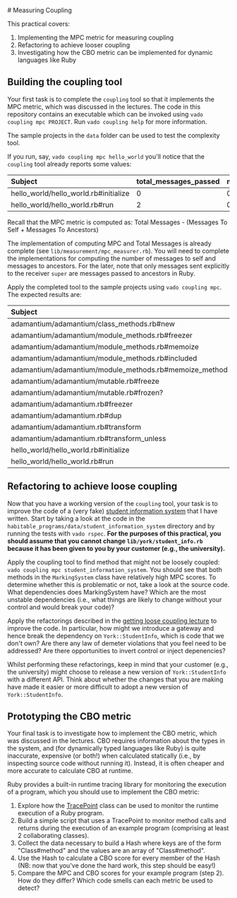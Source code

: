 # Measuring Coupling

This practical covers:

1. Implementing the MPC metric for measuring coupling
2. Refactoring to achieve looser coupling
3. Investigating how the CBO metric can be implemented for dynamic languages like Ruby

## Building the coupling tool

Your first task is to complete the `coupling` tool so that it implements the MPC metric, which was discussed in the lectures. The code in this repository contains an executable which can be invoked using `vado coupling mpc PROJECT`. Run `vado coupling help` for more information.

The sample projects in the `data` folder can be used to test the complexity tool.

If you run, say, `vado coupling mpc hello_world` you'll notice that the `coupling` tool already reports some values:

| Subject                               | total_messages_passed | messages_passed_to_self | messages_passed_to_ancestors | mpc |
| :------------------------------------ | :-------------------- | :---------------------- | :--------------------------- | :-- |
| hello_world/hello_world.rb#initialize | 0                     | 0                       | 0                            | 0   |
| hello_world/hello_world.rb#run        | 2                     | 0                       | 0                            | 2   |

Recall that the MPC metric is computed as: Total Messages - (Messages To Self + Messages To Ancestors)

The implementation of computing MPC and Total Messages is already complete (see `lib/measurement/mpc_measurer.rb`). You will need to complete the implementations for computing the number of messages to self and messages to ancestors. For the later, note that only messages sent explicitly to the receiver `super` are messages passed to ancestors in Ruby.

Apply the completed tool to the sample projects using `vado coupling mpc`. The expected results are:

| Subject                                                | total_messages_passed | messages_passed_to_self | messages_passed_to_ancestors | mpc |
| :----------------------------------------------------- | :-------------------- | :---------------------- | :--------------------------- | :-- |
| adamantium/adamantium/class_methods.rb#new             | 2                     | 1                       | 0                            | 1   |
| adamantium/adamantium/module_methods.rb#freezer        | 0                     | 0                       | 0                            | 0   |
| adamantium/adamantium/module_methods.rb#memoize        | 7                     | 2                       | 0                            | 5   |
| adamantium/adamantium/module_methods.rb#included       | 2                     | 1                       | 0                            | 1   |
| adamantium/adamantium/module_methods.rb#memoize_method | 4                     | 1                       | 0                            | 3   |
| adamantium/adamantium/mutable.rb#freeze                | 0                     | 0                       | 0                            | 0   |
| adamantium/adamantium/mutable.rb#frozen?               | 0                     | 0                       | 0                            | 0   |
| adamantium/adamantium.rb#freezer                       | 0                     | 0                       | 0                            | 0   |
| adamantium/adamantium.rb#dup                           | 0                     | 0                       | 0                            | 0   |
| adamantium/adamantium.rb#transform                     | 5                     | 1                       | 0                            | 4   |
| adamantium/adamantium.rb#transform_unless              | 1                     | 1                       | 0                            | 0   |
| hello_world/hello_world.rb#initialize                  | 0                     | 0                       | 0                            | 0   |
| hello_world/hello_world.rb#run                         | 2                     | 2                       | 0                            | 0   |


## Refactoring to achieve loose coupling

Now that you have a working version of the `coupling` tool, your task is to improve the code of a (very fake) [student information system](../../data/student_information_system) that I have written. Start by taking a look at the code in the `habitable_programs/data/student_information_system` directory and by running the tests with `vado rspec`. **For the purposes of this practical, you should assume that you cannot change `lib/york/student_info.rb` because it has been given to you by your customer (e.g., the university).**

Apply the coupling tool to find method that might not be loosely coupled: `vado coupling mpc student_information_system`. You should see that both methods in the `MarkingSystem` class have relatively high MPC scores. To determine whether this is problematic or not, take a look at the source code. What dependencies does MarkingSystem have? Which are the most unstable dependencies (i.e., what things are likely to change without your control and would break your code)?

Apply the refactorings described in the [getting loose coupling lecture](http://dams.flippd.it/videos/14) to improve the code. In particular, how might we introduce a gateway and hence break the dependency on `York::StudentInfo`, which is code that we don't own? Are there any law of demeter violations that you feel need to be addressed? Are there opportunities to invert control or inject depenencies?

Whilst performing these refactorings, keep in mind that your customer (e.g., the university) might choose to release a new version of `York::StudentInfo` with a different API. Think about whether the changes that you are making have made it easier or more difficult to adopt a new version of `York::StudentInfo`.

## Prototyping the CBO metric

Your final task is to investigate how to implement the CBO metric, which was discussed in the lectures. CBO requires information about the types in the system, and (for dynamically typed languages like Ruby) is quite inaccurate, expensive (or both!) when calculated statically (i.e., by inspecting source code without running it). Instead, it is often cheaper and more accurate to calculate CBO at runtime.

Ruby provides a built-in runtime tracing library for monitoring the execution of a program, which you should use to implement the CBO metric:

1. Explore how the [TracePoint](http://ruby-doc.org/core-2.2.2/TracePoint.html) class can be used to monitor the runtime execution of a Ruby program.
2. Build a simple script that uses a TracePoint to monitor method calls and returns during the execution of an example program (comprising at least 2 collaborating classes).
3. Collect the data necessary to build a Hash where keys are of the form "Class#method" and the values are an array of "Class#method".
4. Use the Hash to calculate a CBO score for every member of the Hash (NB: now that you've done the hard work, this step should be easy!)
5. Compare the MPC and CBO scores for your example program (step 2). How do they differ? Which code smells can each metric be used to detect?
